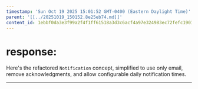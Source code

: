 ```yaml
---
timestamp: 'Sun Oct 19 2025 15:01:52 GMT-0400 (Eastern Daylight Time)'
parent: '[[../20251019_150152.8e25eb74.md]]'
content_id: 1ebbf0da3e3f99a2f4f1ff61518a3d3c6acf4a97e324983ec72fefc1901db2a7
---
```


# response:

Here's the refactored `Notification` concept, simplified to use only email, remove acknowledgments, and allow configurable daily notification times.

***
